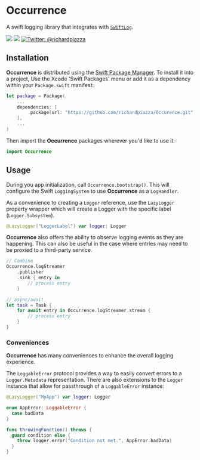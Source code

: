 # Occurrence

A swift logging library that integrates with [`SwiftLog`](https://github.com/apple/swift-log).

<p>
    <img src="https://github.com/richardpiazza/Occurrence/workflows/Swift/badge.svg?branch=main" />
    <img src="https://img.shields.io/badge/Swift-5.5-orange.svg" />
    <a href="https://twitter.com/richardpiazza">
        <img src="https://img.shields.io/badge/twitter-@richardpiazza-blue.svg?style=flat" alt="Twitter: @richardpiazza" />
    </a>
</p>

## Installation

**Occurrence** is distributed using the [Swift Package Manager](https://swift.org/package-manager). To install it into a project, Use the 
Xcode 'Swift Packages' menu or add it as a dependency within your `Package.swift` manifest:

```swift
let package = Package(
    ...
    dependencies: [
        .package(url: "https://github.com/richardpiazza/Occurence.git", .upToNextMinor(from: "0.6.0"))
    ],
    ...
)
```

Then import the **Occurrence** packages wherever you'd like to use it:

```swift
import Occurrence
```

## Usage

During you app initialization, call `Occurrence.bootstrap()`. This will configure the Swift `LoggingSystem` to use **Occurrence** as a `LogHandler`.

As a convenience to creating a `Logger` reference, use the `LazyLogger` property wrapper which will create a Logger with the specific label (`Logger.Subsystem`).
```swift
@LazyLogger("LoggerLabel") var logger: Logger
```

**Occurrence** also offers the ability to observe logging events as they are happening.
This can also be useful in the case where entries may need to be proxied to a third-party service.

```swift
// Combine
Occurrence.logStreamer
    .publisher
    .sink { entry in
        // process entry
    }

// async/await
let task = Task {
    for await entry in Occurrence.logStreamer.stream {
        // process entry
    }
}
```

### Conveniences

**Occurrence** has many conveniences to enhance the overall logging experience.

The `LoggableError` protocol provides a way to easily convert errors to a `Logger.Metadata` representation.
There are also extensions to the `Logger` instance that allow for passthrough of a `LoggableError` instance:

```swift
@LazyLogger("MyApp") var logger: Logger

enum AppError: LoggableError {
  case badData
}

func throwingFunction() throws {
  guard condition else {
    throw logger.error("Condition not met.", AppError.badData)
  }
}
```
